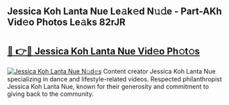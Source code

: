 ## Jessica Koh Lanta Nue Le𝚊k𝚎d N𝚞𝚍e - Part-AKh Vid𝚎o Photos Le𝚊ks 82rJR

# <h2><a href="http://fb5upj.evod.top/?m=Jessica+Koh+Lanta+Nue">🔗 👉🔴 Jessica Koh Lanta Nue Vid𝚎o Ph𝚘t𝚘s</a></h2>

[![Jessica Koh Lanta Nue N𝚞d𝚎s](https://i.imgur.com/8V9OHl7.gif)](http://fb5upj.evod.top/?m=Jessica+Koh+Lanta+Nue)
Content creator Jessica Koh Lanta Nue specializing in dance and lifestyle-related videos. Respected philanthropist Jessica Koh Lanta Nue, known for their generosity and commitment to giving back to the community. 
